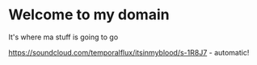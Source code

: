 # Welcome to my domain

It's where ma stuff is going to go


https://soundcloud.com/temporalflux/itsinmyblood/s-1R8J7 - automatic!
